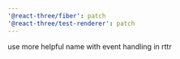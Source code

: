 ```yaml
---
'@react-three/fiber': patch
'@react-three/test-renderer': patch
---
```


use more helpful name with event handling in rttr
